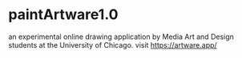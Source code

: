 # paintArtware1.0

an experimental online drawing application by Media Art and Design students at the University of Chicago. visit https://artware.app/

